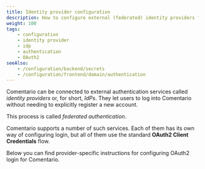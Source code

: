 ```yaml
---
title: Identity provider configuration
description: How to configure external (federated) identity providers for Comentario
weight: 100
tags:
    - configuration
    - identity provider
    - idp
    - authentication
    - OAuth2
seeAlso:
    - /configuration/backend/secrets
    - /configuration/frontend/domain/authentication
---
```


Comentario can be connected to external authentication services called *identity providers* or, for short, *IdPs*. They let users to log into Comentario without needing to explicitly register a new account.

<!--more-->

This process is called *federated authentication*.

Comentario supports a number of such services. Each of them has its own way of configuring login, but all of them use the standard **OAuth2 Client Credentials** flow.

Below you can find provider-specific instructions for configuring OAuth2 login for Comentario.
